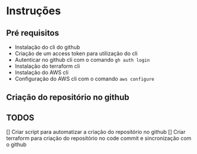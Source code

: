 # Instruções

## Pré requisitos

* Instalação do cli do github
* Criação de um access token para utilização do cli
* Autenticar no github cli com o comando `gh auth login`
* Instalação do terraform cli
* Instalação do AWS cli
* Configuração do AWS cli com o comando `aws configure`

## Criação do repositório no github

## TODOS

[] Criar script para automatizar a criação do repositório no github
[] Criar terraform para criação do repositório no code commit e sincronização com o github
